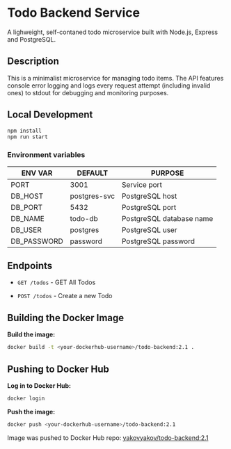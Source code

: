 # Todo Backend Service

A lighweight, self-contaned todo microservice built with Node.js, Express and PostgreSQL.

## Description

This is a minimalist microservice for managing todo items. The API features console error logging and logs every request attempt (including invalid ones) to stdout for debugging and monitoring purposes.

## Local Development

```bash
npm install
npm run start
```

### Environment variables

| ENV VAR    | DEFAULT     | PURPOSE          |
|------------|-------------|------------------|
| PORT       | 3001        | Service port     |
| DB_HOST | postgres-svc | PostgreSQL host |
| DB_PORT | 5432 | PostgreSQL port |
| DB_NAME | todo-db | PostgreSQL database name |
| DB_USER | postgres | PostgreSQL user |
| DB_PASSWORD | password | PostgreSQL password |

## Endpoints

* `GET /todos` - GET All Todos

* `POST /todos` - Create a new Todo

## Building the Docker Image

**Build the image:**

  ```bash
  docker build -t <your-dockerhub-username>/todo-backend:2.1 .
  ```

## Pushing to Docker Hub

**Log in to Docker Hub:**

  ```bash
  docker login
  ```

**Push the image:**

  ```bash
  docker push <your-dockerhub-username>/todo-backend:2.1
  ```

Image was pushed to Docker Hub repo: [yakovyakov/todo-backend:2.1](https://hub.docker.com/r/yakovyakov/todo-backend/tags?name=2.1)

